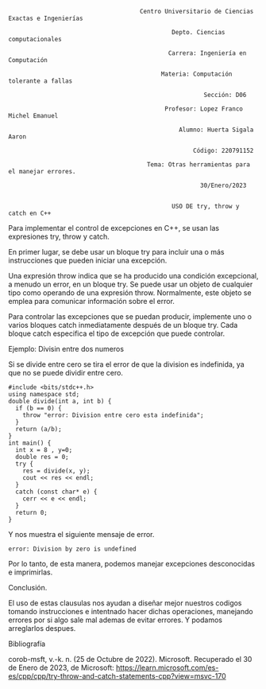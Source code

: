 
                                         Centro Universitario de Ciencias Exactas e Ingenierías

                                                  Depto. Ciencias computacionales

                                                 Carrera: Ingeniería en Computación

                                               Materia: Computación tolerante a fallas

                                                           Sección: D06

                                                Profesor: Lopez Franco Michel Emanuel

                                                    Alumno: Huerta Sigala Aaron

                                                        Código: 220791152

                                           Tema: Otras herramientas para el manejar errores.

                                                          30/Enero/2023
                                                          
                                                          
                                                  USO DE try, throw y catch en C++
                                                  
Para implementar el control de excepciones en C++, se usan las expresiones try, throw y catch.
                                                          
En primer lugar, se debe usar un bloque try para incluir una o más instrucciones que pueden iniciar una excepción.

Una expresión throw indica que se ha producido una condición excepcional, a menudo un error, en un bloque try. Se puede usar un objeto de cualquier tipo como operando de una expresión throw. Normalmente, este objeto se emplea para comunicar información sobre el error.

Para controlar las excepciones que se puedan producir, implemente uno o varios bloques catch inmediatamente después de un bloque try. Cada bloque catch especifica el tipo de excepción que puede controlar.


Ejemplo: Divisin entre dos numeros

Si se divide entre cero se tira el error de que la division es indefinida, ya que no se puede dividir entre cero. 


    #include <bits/stdc++.h>
    using namespace std;
    double divide(int a, int b) {
      if (b == 0) {
        throw "error: Division entre cero esta indefinida";
      }
      return (a/b);
    }
    int main() {
      int x = 8 , y=0;
      double res = 0;
      try {
        res = divide(x, y);
        cout << res << endl;
      }
      catch (const char* e) {
        cerr << e << endl;
      }
      return 0;
    }
    
Y nos muestra el siguiente mensaje de error.

    error: Division by zero is undefined                
Por lo tanto, de esta manera, podemos manejar excepciones desconocidas e imprimirlas.

Conclusión.

El uso de estas clausulas nos ayudan a diseñar mejor nuestros codigos tomando instrucciones e intentnado hacer dichas operaciones, manejando errores por si algo sale mal ademas de evitar errores. Y podamos arreglarlos despues.


Bibliografía

corob-msft, v.-k. n. (25 de Octubre de 2022). Microsoft. Recuperado el 30 de Enero de 2023, de Microsoft: https://learn.microsoft.com/es-es/cpp/cpp/try-throw-and-catch-statements-cpp?view=msvc-170

